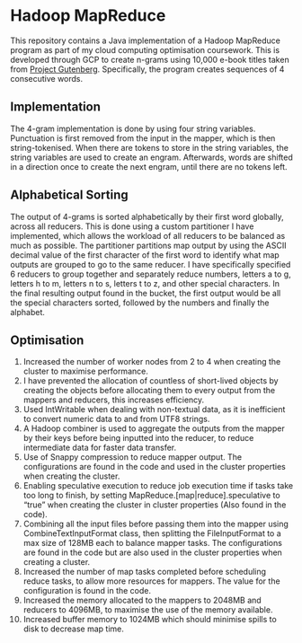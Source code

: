 # Hadoop MapReduce
This repository contains a Java implementation of a Hadoop MapReduce program as part of my cloud computing optimisation coursework. This is developed through GCP to create n-grams using 10,000 e-book titles taken from [Project Gutenberg](https://www.gutenberg.org/). Specifically, the program creates sequences of 4 consecutive words. 

## Implementation
The 4-gram implementation is done by using four string variables. Punctuation is first removed from the
input in the mapper, which is then string-tokenised. When there are tokens to store in the string
variables, the string variables are used to create an engram. Afterwards, words are shifted in a
direction once to create the next engram, until there are no tokens left.

## Alphabetical Sorting
The output of 4-grams is sorted alphabetically by their first word globally, across all reducers. This is
done using a custom partitioner I have implemented, which allows the workload of all reducers to be
balanced as much as possible. The partitioner partitions map output by using the ASCII decimal value
of the first character of the first word to identify what map outputs are grouped to go to the same
reducer. I have specifically specified 6 reducers to group together and separately reduce numbers,
letters a to g, letters h to m, letters n to s, letters t to z, and other special characters. In the final
resulting output found in the bucket, the first output would be all the special characters sorted,
followed by the numbers and finally the alphabet.

## Optimisation
1. Increased the number of worker nodes from 2 to 4 when creating the cluster to maximise
performance.
2. I have prevented the allocation of countless of short-lived objects by creating the objects
before allocating them to every output from the mappers and reducers, this increases
efficiency.
3. Used IntWritable when dealing with non-textual data, as it is inefficient to convert numeric
data to and from UTF8 strings.
4. A Hadoop combiner is used to aggregate the outputs from the mapper by their keys before
being inputted into the reducer, to reduce intermediate data for faster data transfer.
5. Use of Snappy compression to reduce mapper output. The configurations are found in the
code and used in the cluster properties when creating the cluster.
6. Enabling speculative execution to reduce job execution time if tasks take too long to finish,
by setting MapReduce.[map|reduce].speculative to “true” when creating the cluster in
cluster properties (Also found in the code).
7. Combining all the input files before passing them into the mapper using
CombineTextInputFormat class, then splitting the FileInputFormat to a max size of 128MB
each to balance mapper tasks. The configurations are found in the code but are also used in the
cluster properties when creating a cluster.
8. Increased the number of map tasks completed before scheduling reduce tasks, to allow
more resources for mappers. The value for the configuration is found in the code.
9. Increased the memory allocated to the mappers to 2048MB and reducers to 4096MB, to
maximise the use of the memory available.
10. Increased buffer memory to 1024MB which should minimise spills to disk to decrease map
time.
